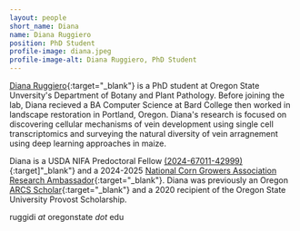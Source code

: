 ```yaml
---
layout: people
short_name: Diana
name: Diana Ruggiero
position: PhD Student
profile-image: diana.jpeg
profile-image-alt: Diana Ruggiero, PhD Student
---
```

[Diana Ruggiero](https://www.dianaruggiero.com/){:target="_blank"} is a PhD student at Oregon State Unversity's Department of Botany and Plant Pathology. Before joining the lab, Diana recieved a BA Computer Science at Bard College then worked in landscape restoration in Portland, Oregon. Diana's research is focused on discovering cellular mechanisms of vein development using single cell transcriptomics and surveying the natural diversity of vein arragnement using deep learning approaches in maize.

Diana is a USDA NIFA Predoctoral Fellow [(2024-67011-42999)](https://portal.nifa.usda.gov/web/crisprojectpages/1032721-quantitative-and-developmental-genetics-of-small-veins-in-zea-mays.html){:target]"_blank"} and a 2024-2025 [National Corn Growers Association Research Ambassador](https://ncga.com/key-issues/other-topics/scholarship-programs/profile/ncga-research-ambassador-program){:target="_blank"}. Diana was previously an Oregon [ARCS Scholar](https://www.arcsfoundation.org/){:target="_blank"} and a 2020 recipient of the Oregon State University Provost Scholarship.

ruggidi *at* oregonstate *dot* edu